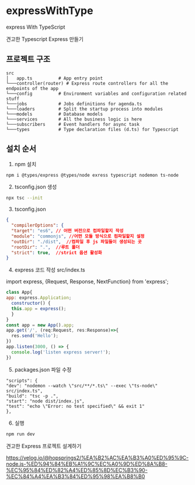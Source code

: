 # expressWithType

express With TypeScript

견고한 Typescript Express 만들기 

## 프로젝트 구조
```
src
│   app.ts          # App entry point
└───controller(router) # Express route controllers for all the endpoints of the app
└───config          # Environment variables and configuration related stuff
└───jobs            # Jobs definitions for agenda.ts
└───loaders         # Split the startup process into modules
└───models          # Database models
└───services        # All the business logic is here
└───subscribers     # Event handlers for async task
└───types           # Type declaration files (d.ts) for Typescript
```

## 설치 순서

1. npm 설치
```bash
npm i @types/express @types/node exress typescript nodemon ts-node
```
2. tsconfig.json 생성
``` bash
npx tsc --init
```
3. tsconfig.json
```json
{
  "compilerOptions": {
  "target": "es6", // 어떤 버전으로 컴파일할지 작성
  "module": "commonjs", //어떤 모듈 방식으로 컴파일할지 설정
  "outDir": "./dist",  //컴파일 후 js 파일들이 생성되는 곳
  "rootDir": ".",  //루트 폴더
  "strict": true,  //strict 옵션 활성화
}
```
4. express 코드 작성
src/index.ts

import express, {Request, Response, NextFunction} from 'express';
```javascript
class App{
app: express.Application;
  constructor() {
  this.app = express();
  }
}
const app = new App().app;
app.get('/', (req:Request, res:Response)=>{
  res.send('Hello');
})
app.listen(3000, () => {
  console.log('listen express server!');
})
```
5. packages.json 파일 수정
```
"scripts": {
"dev": "nodemon --watch \"src/**/*.ts\" --exec \"ts-node\" src/index.ts",
"build": "tsc -p .",
"start": "node dist/index.js",
"test": "echo \"Error: no test specified\" && exit 1"
},
```
6. 실행 
```bash
npm run dev
```

견고한 Express 프로젝트 설계하기

https://velog.io/@hopsprings2/%EA%B2%AC%EA%B3%A0%ED%95%9C-node.js-%ED%94%84%EB%A1%9C%EC%A0%9D%ED%8A%B8-%EC%95%84%ED%82%A4%ED%85%8D%EC%B3%90-%EC%84%A4%EA%B3%84%ED%95%98%EA%B8%B0
